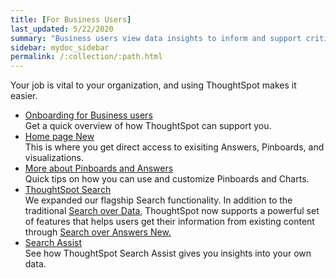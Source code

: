 ```yaml
---
title: [For Business Users]
last_updated: 5/22/2020
summary: "Business users view data insights to inform and support critical business decisions."
sidebar: mydoc_sidebar
permalink: /:collection/:path.html
---
```

Your job is vital to your organization, and using ThoughtSpot makes it easier.

<ul>
<li><a href="business-user-onboarding.html">Onboarding for Business users</a><br>Get a quick overview of how ThoughtSpot can support you.</li>
<li><a href="{{ "/end-user/thoughtspot-one/thoughtspot-one-homepage.html "| prepend: site.baseurl }}">Home page <span class="badge badge-update">New</span></a><br>This is where you get direct access to exisiting Answers, Pinboards, and visualizations.</li>
<li><a href="pinboards.html">More about Pinboards and Answers</a><br>Quick tips on how you can use and customize Pinboards and Charts.</li>
<li><a href="{{ "/end-user/search/search-overview.html "| prepend: site.baseurl }}">ThoughtSpot Search</a><br>We expanded our flagship Search functionality. In addition to the traditional <a href="{{ "/end-user/search/search-data.html "| prepend: site.baseurl }}">Search over Data</a>, ThoughtSpot now supports a powerful set of features that helps users get their information from existing content through <a href="{{ "/end-user/search/search-answers.html "| prepend: site.baseurl }}">Search over Answers <span class="badge badge-update">New</span>.</a></li>

<li><a href="search-assist.html">Search Assist</a><br>See how ThoughtSpot Search Assist gives you insights into your own data.</li>
</ul>
